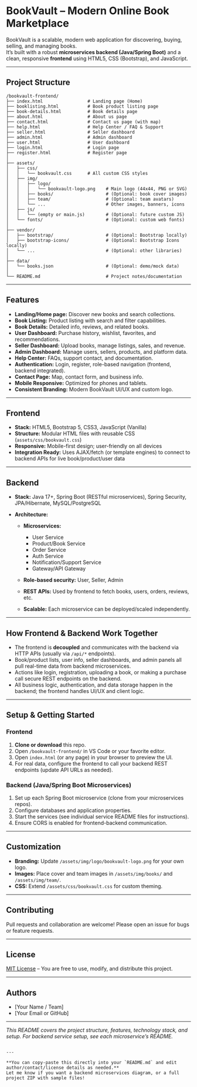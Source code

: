 # BookVault – Modern Online Book Marketplace

BookVault is a scalable, modern web application for discovering, buying, selling, and managing books.  
It’s built with a robust **microservices backend (Java/Spring Boot)** and a clean, responsive **frontend** using HTML5, CSS (Bootstrap), and JavaScript.

---

## Project Structure

```plaintext
/bookvault-frontend/
├── index.html                 # Landing page (Home)
├── booklisting.html           # Book product listing page
├── book-details.html          # Book details page
├── about.html                 # About us page
├── contact.html               # Contact us page (with map)
├── help.html                  # Help Center / FAQ & Support
├── seller.html                # Seller dashboard
├── admin.html                 # Admin dashboard
├── user.html                  # User dashboard
├── login.html                 # Login page
├── register.html              # Register page
│
├── assets/
│   ├── css/
│   │   └── bookvault.css      # All custom CSS styles
│   ├── img/
│   │   ├── logo/
│   │   │   └── bookvault-logo.png    # Main logo (44x44, PNG or SVG)
│   │   ├── books/                    # (Optional: book cover images)
│   │   ├── team/                     # (Optional: team avatars)
│   │   └── ...                       # Other images, banners, icons
│   ├── js/
│   │   └── (empty or main.js)        # (Optional: future custom JS)
│   └── fonts/                        # (Optional: custom web fonts)
│
├── vendor/
│   ├── bootstrap/                    # (Optional: Bootstrap locally)
│   ├── bootstrap-icons/              # (Optional: Bootstrap Icons locally)
│   └── ...                           # (Optional: other libraries)
│
├── data/
│   └── books.json                    # (Optional: demo/mock data)
│
└── README.md                         # Project notes/documentation
````

---

## Features

* **Landing/Home page:** Discover new books and search collections.
* **Book Listing:** Product listing with search and filter capabilities.
* **Book Details:** Detailed info, reviews, and related books.
* **User Dashboard:** Purchase history, wishlist, favorites, and recommendations.
* **Seller Dashboard:** Upload books, manage listings, sales, and revenue.
* **Admin Dashboard:** Manage users, sellers, products, and platform data.
* **Help Center:** FAQs, support contact, and documentation.
* **Authentication:** Login, register, role-based navigation (frontend, backend integrated).
* **Contact Page:** Map, contact form, and business info.
* **Mobile Responsive:** Optimized for phones and tablets.
* **Consistent Branding:** Modern BookVault UI/UX and custom logo.

---

## Frontend

* **Stack:** HTML5, Bootstrap 5, CSS3, JavaScript (Vanilla)
* **Structure:** Modular HTML files with reusable CSS (`assets/css/bookvault.css`)
* **Responsive:** Mobile-first design; user-friendly on all devices
* **Integration Ready:** Uses AJAX/fetch (or template engines) to connect to backend APIs for live book/product/user data

---

## Backend

* **Stack:** Java 17+, Spring Boot (RESTful microservices), Spring Security, JPA/Hibernate, MySQL/PostgreSQL
* **Architecture:**

  * **Microservices:**

    * User Service
    * Product/Book Service
    * Order Service
    * Auth Service
    * Notification/Support Service
    * Gateway/API Gateway
  * **Role-based security:** User, Seller, Admin
  * **REST APIs:** Used by frontend to fetch books, users, orders, reviews, etc.
  * **Scalable:** Each microservice can be deployed/scaled independently.

---

## How Frontend & Backend Work Together

* The frontend is **decoupled** and communicates with the backend via HTTP APIs (usually via `/api/*` endpoints).
* Book/product lists, user info, seller dashboards, and admin panels all pull real-time data from backend microservices.
* Actions like login, registration, uploading a book, or making a purchase call secure REST endpoints on the backend.
* All business logic, authentication, and data storage happen in the backend; the frontend handles UI/UX and client logic.

---

## Setup & Getting Started

### Frontend

1. **Clone or download** this repo.
2. Open `/bookvault-frontend/` in VS Code or your favorite editor.
3. Open `index.html` (or any page) in your browser to preview the UI.
4. For real data, configure the frontend to call your backend REST endpoints (update API URLs as needed).

### Backend (Java/Spring Boot Microservices)

1. Set up each Spring Boot microservice (clone from your microservices repos).
2. Configure databases and application properties.
3. Start the services (see individual service README files for instructions).
4. Ensure CORS is enabled for frontend-backend communication.

---

## Customization

* **Branding:** Update `/assets/img/logo/bookvault-logo.png` for your own logo.
* **Images:** Place cover and team images in `/assets/img/books/` and `/assets/img/team/`.
* **CSS:** Extend `/assets/css/bookvault.css` for custom theming.

---

## Contributing

Pull requests and collaboration are welcome!
Please open an issue for bugs or feature requests.

---

## License

[MIT License](LICENSE) – You are free to use, modify, and distribute this project.

---

## Authors

* \[Your Name / Team]
* \[Your Email or GitHub]

---

*This README covers the project structure, features, technology stack, and setup.
For backend service setup, see each microservice’s README.*

```

---

**You can copy-paste this directly into your `README.md` and edit author/contact/license details as needed.**  
Let me know if you want a backend microservices diagram, or a full project ZIP with sample files!
```
